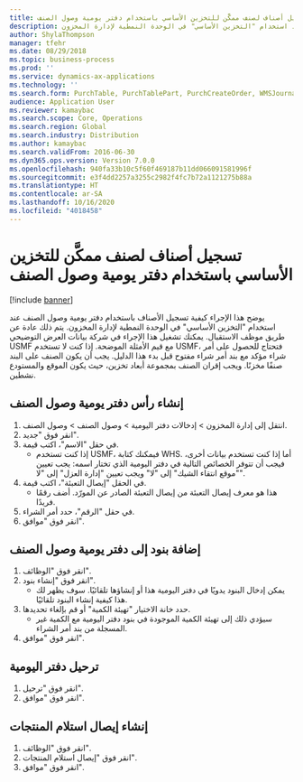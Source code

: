 ```yaml
---
title: تسجيل أصناف لصنف ممكَّن للتخزين الأساسي باستخدام دفتر يومية وصول الصنف
description: يوضح هذا الإجراء كيفية تسجيل الأصناف باستخدام دفتر يومية وصول الصنف عند استخدام "التخزين الأساسي" في الوحدة النمطية لإدارة المخزون.
author: ShylaThompson
manager: tfehr
ms.date: 08/29/2018
ms.topic: business-process
ms.prod: ''
ms.service: dynamics-ax-applications
ms.technology: ''
ms.search.form: PurchTable, PurchTablePart, PurchCreateOrder, WMSJournalTable, WMSJournalCreate, PurchEditLines
audience: Application User
ms.reviewer: kamaybac
ms.search.scope: Core, Operations
ms.search.region: Global
ms.search.industry: Distribution
ms.author: kamaybac
ms.search.validFrom: 2016-06-30
ms.dyn365.ops.version: Version 7.0.0
ms.openlocfilehash: 940fa33b10c5f60f469187b11dd066091581996f
ms.sourcegitcommit: e3f4dd2257a3255c2982f4fc7b72a1121275b88a
ms.translationtype: HT
ms.contentlocale: ar-SA
ms.lasthandoff: 10/16/2020
ms.locfileid: "4018458"
---
```

# <a name="register-items-for-a-basic-warehousing-enabled-item-using-an-item-an-item-arrival-journal"></a>تسجيل أصناف لصنف ممكَّن للتخزين الأساسي باستخدام دفتر يومية وصول الصنف

[!include [banner](../../includes/banner.md)]

يوضح هذا الإجراء كيفية تسجيل الأصناف باستخدام دفتر يومية وصول الصنف عند استخدام "التخزين الأساسي" في الوحدة النمطية لإدارة المخزون. يتم ذلك عادة عن طريق موظف الاستقبال. يمكنك تشغيل هذا الإجراء في شركة بيانات العرض التوضيحي USMF مع قيم الأمثلة الموضحة.  إذا كنت لا تستخدم USMF، فتحتاج للحصول على أمر شراء مؤكد مع بند أمر شراء مفتوح قبل بدء هذا الدليل. يجب أن يكون الصنف على البند صنفًا مخزنًا. ويجب إقران الصنف بمجموعة أبعاد تخزين، حيث يكون الموقع والمستودع نشطين.


## <a name="create-item-arrival-journal-header"></a>إنشاء رأس دفتر يومية وصول الصنف
1. انتقل إلى إدارة المخزون > إدخالات دفتر اليومية > وصول الصنف > وصول الصنف.
2. انقر فوق "جديد".
3. في حقل "الاسم"، اكتب قيمة.
    * إذا كنت تستخدم USMF، فيمكنك كتابة WHS. أما إذا كنت تستخدم بيانات أخرى، فيجب أن تتوفر الخصائص التالية في دفتر اليومية الذي تختار اسمه: يجب تعيين "موقع انتقاء الشيك" إلى "لا" ويجب تعيين "إدارة العزل‬" إلى "لا".  
4. في الحقل "إيصال التعبئة"، اكتب قيمة.
    * هذا هو معرف إيصال التعبئة من إيصال التعبئة الصادر عن المورّد. أضف رقمًا فريدًا.  
5. في حقل "الرقم"، حدد أمر الشراء.
6. انقر فوق "موافق".

## <a name="add-lines-to-item-arrival-journal"></a>إضافة بنود إلى دفتر يومية وصول الصنف
1. انقر فوق "الوظائف".
2. انقر فوق "إنشاء بنود".
    * يمكن إدخال البنود يدويًا في دفتر اليومية هذا أو إنشاؤها تلقائيًا. سوف يظهر لك هذا كيفية إنشاء البنود تلقائيًا.  
3. حدد خانة الاختيار "تهيئة الكمية‬" أو قم بإلغاء تحديدها.
    * سيؤدي ذلك إلى تهيئة الكمية الموجودة في بنود دفتر اليومية مع الكمية غير المسجلة من بند أمر الشراء.  
4. انقر فوق "موافق".

## <a name="post-the-journal"></a>ترحيل دفتر اليومية
1. انقر فوق "ترحيل".
2. انقر فوق "موافق".

## <a name="generate-the-product-receipt"></a>إنشاء إيصال استلام المنتجات
1. انقر فوق "الوظائف".
2. انقر فوق "إيصال استلام المنتجات".
3. انقر فوق "موافق".

